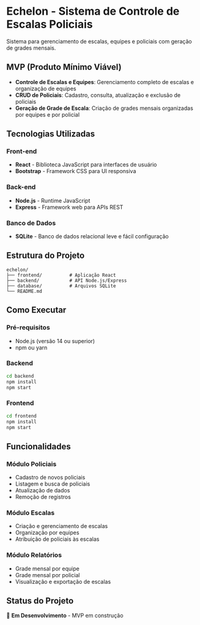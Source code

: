 # Echelon - Sistema de Controle de Escalas Policiais

Sistema para gerenciamento de escalas, equipes e policiais com geração de grades mensais.

## MVP (Produto Mínimo Viável)

- **Controle de Escalas e Equipes**: Gerenciamento completo de escalas e organização de equipes
- **CRUD de Policiais**: Cadastro, consulta, atualização e exclusão de policiais
- **Geração de Grade de Escala**: Criação de grades mensais organizadas por equipes e por policial

## Tecnologias Utilizadas

### Front-end
- **React** - Biblioteca JavaScript para interfaces de usuário
- **Bootstrap** - Framework CSS para UI responsiva

### Back-end
- **Node.js** - Runtime JavaScript
- **Express** - Framework web para APIs REST

### Banco de Dados
- **SQLite** - Banco de dados relacional leve e fácil configuração

## Estrutura do Projeto

```
echelon/
├── frontend/          # Aplicação React
├── backend/           # API Node.js/Express
├── database/          # Arquivos SQLite
└── README.md
```

## Como Executar

### Pré-requisitos
- Node.js (versão 14 ou superior)
- npm ou yarn

### Backend
```bash
cd backend
npm install
npm start
```

### Frontend
```bash
cd frontend
npm install
npm start
```

## Funcionalidades

### Módulo Policiais
- Cadastro de novos policiais
- Listagem e busca de policiais
- Atualização de dados
- Remoção de registros

### Módulo Escalas
- Criação e gerenciamento de escalas
- Organização por equipes
- Atribuição de policiais às escalas

### Módulo Relatórios
- Grade mensal por equipe
- Grade mensal por policial
- Visualização e exportação de escalas

## Status do Projeto

🚧 **Em Desenvolvimento** - MVP em construção